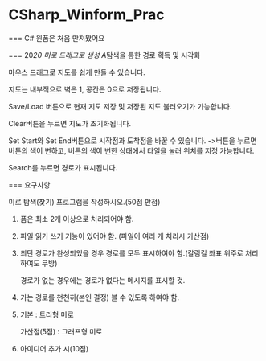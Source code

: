 # CSharp_Winform_Prac
===
C# 윈폼은 처음 만져봤어요



===
20*20 미로 드래그로 생성
A*탐색을 통한 경로 획득 및 시각화

마우스 드래그로 지도를 쉽게 만들 수 있습니다.

지도는 내부적으로 벽은 1, 공간은 0으로 저장됩니다.

Save/Load 버튼으로 현재 지도 저장 및 저장된 지도 불러오기가 가능합니다.

Clear버튼을 누르면 지도가 초기화됩니다.

Set Start와 Set End버튼으로 시작점과 도착점을 바꿀 수 있습니다.
	->버튼을 누르면 버튼의 색이 변하고, 버튼의 색이 변한 상태에서 타일을 눌러 위치를 지정 가능합니다.
  
Search를 누르면 경로가 표시됩니다.



===
요구사항

미로 탐색(찾기) 프로그램을 작성하시오.(50점 만점)

 

1) 폼은 최소 2개 이상으로 처리되어야 함.

2) 파일 읽기 쓰기 기능이 있어야 함. (파일이 여러 개 처리시 가산점)

3) 최단 경로가 완성되었을 경우 경로를 모두 표시하여야 함.(갈림길 좌표 위주로 처리하여도 무방)

    경로가 없는 경우에는 경로가 없다는 메시지를 표시할 것.

4) 가는 경로를 천천히(본인 결정) 볼 수 있도록 하여야 함.

5) 기본           : 트리형 미로

    가산점(5점) : 그래프형 미로

6) 아이디어 추가 시(10점)
